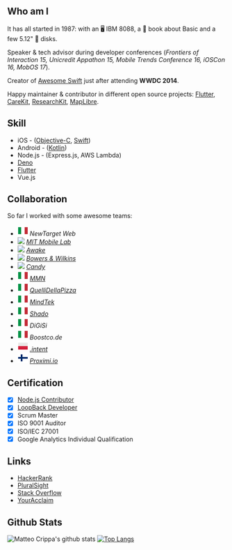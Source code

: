 <!--
**matteocrippa/matteocrippa** is a ✨ _special_ ✨ repository because its `README.md` (this file) appears on your GitHub profile.
-->

## Who am I

It has all started in 1987: with an 🖥️ IBM 8088, a 📘 book about Basic and a few 5.12" 💾 disks.

Speaker & tech advisor during developer conferences (_Frontiers of Interaction 15, Unicredit Appathon 15, Mobile Trends Conference 16, iOSCon 16, MobOS 17_).

Creator of [Awesome Swift](https://github.com/matteocrippa/awesome-swift) just after attending **WWDC 2014**.

Happy maintainer & contributor in different open source projects: [Flutter](https://github.com/flutter/flutter), [CareKit](https://github.com/carekit-apple/CareKit), [ResearchKit](https://github.com/ResearchKit/ResearchKit), [MapLibre](https://github.com/maplibre/maplibre-gl-native).

## Skill

- iOS - ([Objective-C](https://github.com/matteocrippa?tab=repositories&q=&type=&language=objective-c), [Swift](https://github.com/matteocrippa?tab=repositories&q=&type=&language=swift))
- Android - ([Kotlin](https://github.com/matteocrippa?tab=repositories&q=&type=&language=kotlin))
- Node.js - (Express.js, AWS Lambda)
- [Deno](https://github.com/matteocrippa?tab=repositories&q=&type=&language=typescript)
- [Flutter](https://github.com/matteocrippa?tab=repositories&q=&type=&language=dart)
- Vue.js

## Collaboration

So far I worked with some awesome teams: 

- ![](https://raw.githubusercontent.com/gosquared/flags/master/flags/flags-iso/flat/24/IT.png) _NewTarget Web_ 
- ![](https://raw.githubusercontent.com/gosquared/flags/master/flags/flags-iso/flat/24/US.png) _[MIT Mobile Lab]()_
- ![](https://raw.githubusercontent.com/gosquared/flags/master/flags/flags-iso/flat/24/US.png) _[Awake](https://awake.us)_
- ![](https://raw.githubusercontent.com/gosquared/flags/master/flags/flags-iso/flat/24/GB.png) _[Bowers & Wilkins](https://www.bowerswilkins.com)_
- ![](https://raw.githubusercontent.com/gosquared/flags/master/flags/flags-iso/flat/24/CN.png) _[Candy](https://corporate.haier-europe.com/en/)_
- ![](https://raw.githubusercontent.com/gosquared/flags/master/flags/flags-iso/flat/24/IT.png) _[MMN](https://www.mmn.it)_
- ![](https://raw.githubusercontent.com/gosquared/flags/master/flags/flags-iso/flat/24/IT.png) _[QuelliDellaPizza](https://quellidellapizza.it/)_
- ![](https://raw.githubusercontent.com/gosquared/flags/master/flags/flags-iso/flat/24/IT.png) _[MindTek](https://www.mindtek.it)_
- ![](https://raw.githubusercontent.com/gosquared/flags/master/flags/flags-iso/flat/24/IT.png) _[Shado](https://shado.tv)_
- ![](https://raw.githubusercontent.com/gosquared/flags/master/flags/flags-iso/flat/24/IT.png) _DiGiSi_
- ![](https://raw.githubusercontent.com/gosquared/flags/master/flags/flags-iso/flat/24/IT.png) _Boostco.de_
- ![](https://raw.githubusercontent.com/gosquared/flags/master/flags/flags-iso/flat/24/PL.png) _[.intent](https://withintent.com)_  
- ![](https://raw.githubusercontent.com/gosquared/flags/master/flags/flags-iso/flat/24/FI.png) _[Proximi.io](https://proximi.io)_

## Certification

- [x] [Node.js Contributor](https://www.youracclaim.com/badges/9b5aba92-6d4e-4e6e-bf7e-ca6b9d9b9ccf/linked_in_profile)
- [x] [LoopBack Developer](https://www.youracclaim.com/badges/cbdb1a17-7285-4e37-a93d-89d1ea2176dc/linked_in_profile)
- [x] Scrum Master
- [x] ISO 9001 Auditor
- [x] ISO/IEC 27001
- [x] Google Analytics Individual Qualification

## Links

- [HackerRank](https://www.hackerrank.com/matteo_crippa)
- [PluralSight](https://app.pluralsight.com/profile/matteo-crippa)
- [Stack Overflow](https://stackoverflow.com/users/187754/matteo-crippa)
- [YourAcclaim](https://www.youracclaim.com/users/matteo-crippa/badges)

## Github Stats

![Matteo Crippa's github stats](https://github-readme-stats.vercel.app/api?username=matteocrippa&show_icons=true&count_private=true)
[![Top Langs](https://github-readme-stats.vercel.app/api/top-langs/?username=matteocrippa&count_private=true&hide=c)](https://github.com/matteocrippa)
